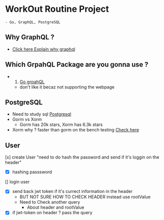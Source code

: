 # WorkOut Routine Project

    - Go, GraphQL, PostgreSQL

## Why GraphQL ?

- [Click here Explain why graphql](howtographql.com/basics/1-graphql-is-the-better-rest/)

## Which GrpahQL Package are you gonna use ?

- 1. [Go grpahQL](https://tutorialedge.net/golang/go-graphql-beginners-tutorial/)
  - don't like it becaz not supporting the webpage

## PostgreSQL

- Need to study sql
  [Postgresql](https://www.calhoun.io/connecting-to-a-postgresql-database-with-gos-database-sql-package/)
- Gorm vs Xorm
  - Gorm has 20k stars, Xorm has 6.3k stars
- Xorm why ? faster than gorm on the bench testing
  [Check here](https://sumit-agarwal.medium.com/gorm-vs-xorm-part-1-d156ba9de404)

## User

[x] create User "need to do hash the password and send if it's loggin on the header"

- [x] hashing passsword

[] login user

- [x] send back jwt token if it's currect information in the header
  - BUT NOT SURE HOW TO CHECK HEADER instead use rootValue
  - Need to Check another query
    - About header and rootValue
- [x] if jwt-token on header ? pass the query
